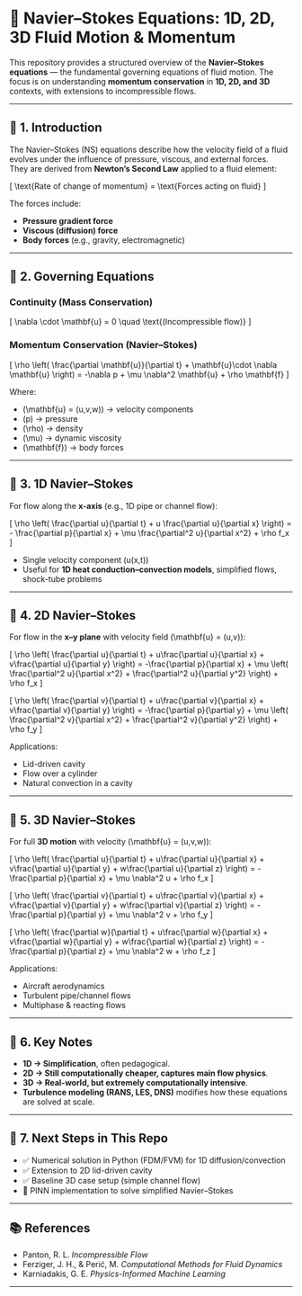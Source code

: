 # 📘 Navier–Stokes Equations: 1D, 2D, 3D Fluid Motion & Momentum

This repository provides a structured overview of the **Navier–Stokes equations** — the fundamental governing equations of fluid motion. The focus is on understanding **momentum conservation** in **1D, 2D, and 3D** contexts, with extensions to incompressible flows.

---

## 🔹 1. Introduction
The Navier–Stokes (NS) equations describe how the velocity field of a fluid evolves under the influence of pressure, viscous, and external forces.  
They are derived from **Newton’s Second Law** applied to a fluid element:

\[
\text{Rate of change of momentum} = \text{Forces acting on fluid}
\]

The forces include:
- **Pressure gradient force**
- **Viscous (diffusion) force**
- **Body forces** (e.g., gravity, electromagnetic)

---

## 🔹 2. Governing Equations

### **Continuity (Mass Conservation)**
\[
\nabla \cdot \mathbf{u} = 0 \quad \text{(Incompressible flow)}
\]

### **Momentum Conservation (Navier–Stokes)**
\[
\rho \left( \frac{\partial \mathbf{u}}{\partial t} + \mathbf{u}\cdot \nabla \mathbf{u} \right) 
= -\nabla p + \mu \nabla^2 \mathbf{u} + \rho \mathbf{f}
\]

Where:
- \(\mathbf{u} = (u,v,w)\) → velocity components  
- \(p\) → pressure  
- \(\rho\) → density  
- \(\mu\) → dynamic viscosity  
- \(\mathbf{f}\) → body forces  

---

## 🔹 3. 1D Navier–Stokes
For flow along the **x-axis** (e.g., 1D pipe or channel flow):

\[
\rho \left( \frac{\partial u}{\partial t} + u \frac{\partial u}{\partial x} \right) 
= - \frac{\partial p}{\partial x} + \mu \frac{\partial^2 u}{\partial x^2} + \rho f_x
\]

- Single velocity component \(u(x,t)\)  
- Useful for **1D heat conduction–convection models**, simplified flows, shock-tube problems  

---

## 🔹 4. 2D Navier–Stokes
For flow in the **x–y plane** with velocity field \(\mathbf{u} = (u,v)\):

\[
\rho \left( \frac{\partial u}{\partial t} + u\frac{\partial u}{\partial x} + v\frac{\partial u}{\partial y} \right) 
= -\frac{\partial p}{\partial x} + \mu \left( \frac{\partial^2 u}{\partial x^2} + \frac{\partial^2 u}{\partial y^2} \right) + \rho f_x
\]

\[
\rho \left( \frac{\partial v}{\partial t} + u\frac{\partial v}{\partial x} + v\frac{\partial v}{\partial y} \right) 
= -\frac{\partial p}{\partial y} + \mu \left( \frac{\partial^2 v}{\partial x^2} + \frac{\partial^2 v}{\partial y^2} \right) + \rho f_y
\]

Applications:
- Lid-driven cavity  
- Flow over a cylinder  
- Natural convection in a cavity  

---

## 🔹 5. 3D Navier–Stokes
For full **3D motion** with velocity \(\mathbf{u} = (u,v,w)\):  

\[
\rho \left( \frac{\partial u}{\partial t} + u\frac{\partial u}{\partial x} + v\frac{\partial u}{\partial y} + w\frac{\partial u}{\partial z} \right) 
= -\frac{\partial p}{\partial x} + \mu \nabla^2 u + \rho f_x
\]

\[
\rho \left( \frac{\partial v}{\partial t} + u\frac{\partial v}{\partial x} + v\frac{\partial v}{\partial y} + w\frac{\partial v}{\partial z} \right) 
= -\frac{\partial p}{\partial y} + \mu \nabla^2 v + \rho f_y
\]

\[
\rho \left( \frac{\partial w}{\partial t} + u\frac{\partial w}{\partial x} + v\frac{\partial w}{\partial y} + w\frac{\partial w}{\partial z} \right) 
= -\frac{\partial p}{\partial z} + \mu \nabla^2 w + \rho f_z
\]

Applications:
- Aircraft aerodynamics  
- Turbulent pipe/channel flows  
- Multiphase & reacting flows  

---

## 🔹 6. Key Notes
- **1D → Simplification**, often pedagogical.  
- **2D → Still computationally cheaper, captures main flow physics**.  
- **3D → Real-world, but extremely computationally intensive**.  
- **Turbulence modeling (RANS, LES, DNS)** modifies how these equations are solved at scale.  

---

## 🔹 7. Next Steps in This Repo
- ✅ Numerical solution in Python (FDM/FVM) for 1D diffusion/convection  
- ✅ Extension to 2D lid-driven cavity  
- ✅ Baseline 3D case setup (simple channel flow)  
- 🔄 PINN implementation to solve simplified Navier–Stokes  

---

## 📚 References
- Panton, R. L. *Incompressible Flow*  
- Ferziger, J. H., & Perić, M. *Computational Methods for Fluid Dynamics*  
- Karniadakis, G. E. *Physics-Informed Machine Learning*  

---
